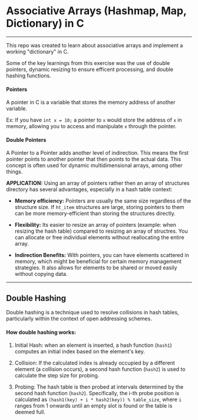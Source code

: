 # Associative Arrays (Hashmap, Map, Dictionary) in C

---

This repo was created to learn about associative arrays and implement a working "dictionary" in C. 

Some of the key learnings from this exercise was the use of double pointers, dynamic resizing to ensure efficent processing, and double hashing functions.


#### Pointers

A pointer in C is a variable that stores the memory address of another variable.

Ex:
    If you have `int x = 10;` a pointer to `x` would store the address of `x` in memory,
    allowing you to access and manipulate `x` through the pointer.

#### Double Pointers
A Pointer to a Pointer adds another level of indirection. This means the first pointer
points to another pointer that then points to the actual data. This concept is often
used for dynamic multidimensional arrays, among other things.

__APPLICATION:__
Using an array of pointers rather then an array of structures directory has several advantages, especially in a hash table context:

* __Memory efficiency:__ Pointers are usually the same size regardless of the structure size. If `ht_item` structures are large, storing pointers to them can be more memory-efficient than storing the structures directly.

* __Flexibility:__ Its easier to resize an array of pointers (example: when resizing the hash table) compared to resizing an array of structres. You can allocate or free individual elements without reallocating the entire array.

* __Indirection Benefits:__ With pointers, you can have elements scattered in memory, which might be beneficial for certain memory management strategies. It also allows for elements to be shared or moved easily without copying data.

---

## Double Hashing

Double hashing is a technique used to resolve collisions in hash tables, particularly within the context of open addressing schemes.

#### How double hashing works:
1. Initial Hash: when an element is inserted, a hash function (`hash1`) computes an initial index based on the element's key.

2. Collision: If the calculated index is already occupied by a different element (a collision occurs), a second hash function (`hash2`) is used to calculate the step size for probing.

3. Probing: The hash table is then probed at intervals determined by the second hash function (`hash2`). Specifically, the i-th probe position is calculated as `(hash1(key) + i * hash2(key)) % table_size`, where `i` ranges from 1 onwards until an empty slot is found or the table is deemed full.
